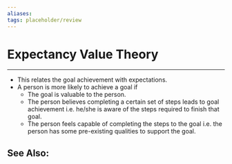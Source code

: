 ```yaml
---
aliases: 
tags: placeholder/review 
---
```

# Expectancy Value Theory
---
-   This relates the goal achievement with expectations.
-   A person is more likely to achieve a goal if
    -   The goal is valuable to the person.
    -   The person believes completing a certain set of steps leads to goal achievement i.e. he/she is aware of the steps required to finish that goal.
    -   The person feels capable of completing the steps to the goal i.e. the person has some pre-existing qualities to support the goal.

See Also:
- 
